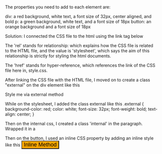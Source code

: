The properties you need to add to each element are:

div: a red background, white text, a font size of 32px, center aligned, and bold
p: a green background, white text, and a font size of 18px
button: an orange background and a font size of 18px

Solution:
I connected the CSS file to the html using the link tag below
<link rel="stylesheet" href="style.css">

The 'rel' stands for relationship: which explains how the CSS file is related to the HTML file, and the value is 'stylesheet', which says the aim of this relationship is strictly for styling the html documents.

The 'href' stands for hyper-reference, which references the link of the CSS file here in, style.css.

After linking the CSS file with the HTML file, I moved on to create a class "external" on the div element like this
<div class="external">Style me via external method</div>

While on the stylesheet, I added the class external like this
.external
{
	background-color: red;
	color: white;
	font-size: 32px;
	font-weight: bold;
	text-align: center;
}

Then on the internal css, I created a class 'internal' in the paragraph. Wrapped it in a

<style>
{
	background-color: green;
	color: white;
	font-size: 18px;
}
</style>


Then on the button, I used an inline CSS property by adding an inline style like this
<button style="background-color: orange; font-size: 18px">Inline Method</button>
